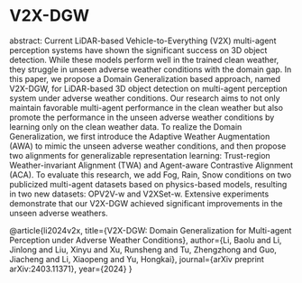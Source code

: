 # V2X-DGW

abstract:
Current LiDAR-based Vehicle-to-Everything (V2X) multi-agent  perception systems have shown the significant success on 3D object detection. While these models perform well in the trained clean weather, they struggle in unseen adverse weather conditions with the domain gap. In this paper,  we propose a Domain Generalization based approach, named V2X-DGW, for LiDAR-based 3D object detection on multi-agent perception system under adverse weather conditions. Our research aims to not only maintain favorable multi-agent performance in the clean weather but also promote the performance in the unseen adverse weather conditions by learning only on the clean weather data. To realize the Domain Generalization, we first introduce the Adaptive Weather Augmentation (AWA) to mimic the unseen adverse weather conditions, and then propose two alignments for generalizable representation learning: Trust-region Weather-invariant Alignment (TWA) and Agent-aware Contrastive  Alignment (ACA). To evaluate this research, we add Fog, Rain, Snow conditions on two publicized multi-agent datasets based on physics-based models, resulting in two new datasets: OPV2V-w and V2XSet-w. Extensive experiments demonstrate that our V2X-DGW achieved significant improvements in the unseen adverse weathers.



@article{li2024v2x,
  title={V2X-DGW: Domain Generalization for Multi-agent Perception under Adverse Weather Conditions},
  author={Li, Baolu and Li, Jinlong and Liu, Xinyu and Xu, Runsheng and Tu, Zhengzhong and Guo, Jiacheng and Li, Xiaopeng and Yu, Hongkai},
  journal={arXiv preprint arXiv:2403.11371},
  year={2024}
}
